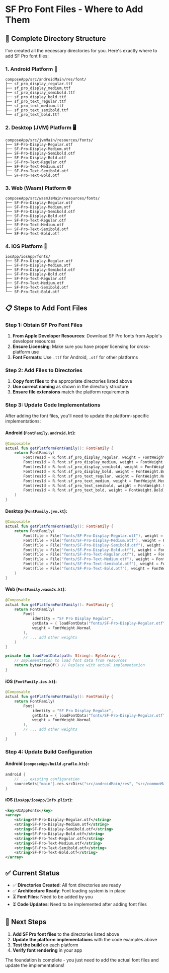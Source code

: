 # SF Pro Font Files - Where to Add Them

## 📁 **Complete Directory Structure**

I've created all the necessary directories for you. Here's exactly where to add SF Pro font files:

### **1. Android Platform** 📱
```
composeApp/src/androidMain/res/font/
├── sf_pro_display_regular.ttf
├── sf_pro_display_medium.ttf
├── sf_pro_display_semibold.ttf
├── sf_pro_display_bold.ttf
├── sf_pro_text_regular.ttf
├── sf_pro_text_medium.ttf
├── sf_pro_text_semibold.ttf
└── sf_pro_text_bold.ttf
```

### **2. Desktop (JVM) Platform** 🖥️
```
composeApp/src/jvmMain/resources/fonts/
├── SF-Pro-Display-Regular.otf
├── SF-Pro-Display-Medium.otf
├── SF-Pro-Display-Semibold.otf
├── SF-Pro-Display-Bold.otf
├── SF-Pro-Text-Regular.otf
├── SF-Pro-Text-Medium.otf
├── SF-Pro-Text-Semibold.otf
└── SF-Pro-Text-Bold.otf
```

### **3. Web (Wasm) Platform** 🌐
```
composeApp/src/wasmJsMain/resources/fonts/
├── SF-Pro-Display-Regular.otf
├── SF-Pro-Display-Medium.otf
├── SF-Pro-Display-Semibold.otf
├── SF-Pro-Display-Bold.otf
├── SF-Pro-Text-Regular.otf
├── SF-Pro-Text-Medium.otf
├── SF-Pro-Text-Semibold.otf
└── SF-Pro-Text-Bold.otf
```

### **4. iOS Platform** 📱
```
iosApp/iosApp/fonts/
├── SF-Pro-Display-Regular.otf
├── SF-Pro-Display-Medium.otf
├── SF-Pro-Display-Semibold.otf
├── SF-Pro-Display-Bold.otf
├── SF-Pro-Text-Regular.otf
├── SF-Pro-Text-Medium.otf
├── SF-Pro-Text-Semibold.otf
└── SF-Pro-Text-Bold.otf
```

## 📋 **Steps to Add Font Files**

### **Step 1: Obtain SF Pro Font Files**
1. **From Apple Developer Resources**: Download SF Pro fonts from Apple's developer resources
2. **Ensure Licensing**: Make sure you have proper licensing for cross-platform use
3. **Font Formats**: Use `.ttf` for Android, `.otf` for other platforms

### **Step 2: Add Files to Directories**
1. **Copy font files** to the appropriate directories listed above
2. **Use correct naming** as shown in the directory structure
3. **Ensure file extensions** match the platform requirements

### **Step 3: Update Code Implementations**
After adding the font files, you'll need to update the platform-specific implementations:

#### **Android** (`FontFamily.android.kt`):
```kotlin
@Composable
actual fun getPlatformFontFamily(): FontFamily {
    return FontFamily(
        Font(resId = R.font.sf_pro_display_regular, weight = FontWeight.Normal),
        Font(resId = R.font.sf_pro_display_medium, weight = FontWeight.Medium),
        Font(resId = R.font.sf_pro_display_semibold, weight = FontWeight.SemiBold),
        Font(resId = R.font.sf_pro_display_bold, weight = FontWeight.Bold),
        Font(resId = R.font.sf_pro_text_regular, weight = FontWeight.Normal),
        Font(resId = R.font.sf_pro_text_medium, weight = FontWeight.Medium),
        Font(resId = R.font.sf_pro_text_semibold, weight = FontWeight.SemiBold),
        Font(resId = R.font.sf_pro_text_bold, weight = FontWeight.Bold)
    )
}
```

#### **Desktop** (`FontFamily.jvm.kt`):
```kotlin
@Composable
actual fun getPlatformFontFamily(): FontFamily {
    return FontFamily(
        Font(file = File("fonts/SF-Pro-Display-Regular.otf"), weight = FontWeight.Normal),
        Font(file = File("fonts/SF-Pro-Display-Medium.otf"), weight = FontWeight.Medium),
        Font(file = File("fonts/SF-Pro-Display-Semibold.otf"), weight = FontWeight.SemiBold),
        Font(file = File("fonts/SF-Pro-Display-Bold.otf"), weight = FontWeight.Bold),
        Font(file = File("fonts/SF-Pro-Text-Regular.otf"), weight = FontWeight.Normal),
        Font(file = File("fonts/SF-Pro-Text-Medium.otf"), weight = FontWeight.Medium),
        Font(file = File("fonts/SF-Pro-Text-Semibold.otf"), weight = FontWeight.SemiBold),
        Font(file = File("fonts/SF-Pro-Text-Bold.otf"), weight = FontWeight.Bold)
    )
}
```

#### **Web** (`FontFamily.wasmJs.kt`):
```kotlin
@Composable
actual fun getPlatformFontFamily(): FontFamily {
    return FontFamily(
        Font(
            identity = "SF Pro Display Regular",
            getData = { loadFontData("fonts/SF-Pro-Display-Regular.otf") },
            weight = FontWeight.Normal
        ),
        // ... add other weights
    )
}

private fun loadFontData(path: String): ByteArray {
    // Implementation to load font data from resources
    return byteArrayOf() // Replace with actual implementation
}
```

#### **iOS** (`FontFamily.ios.kt`):
```kotlin
@Composable
actual fun getPlatformFontFamily(): FontFamily {
    return FontFamily(
        Font(
            identity = "SF Pro Display Regular",
            getData = { loadFontData("fonts/SF-Pro-Display-Regular.otf") },
            weight = FontWeight.Normal
        ),
        // ... add other weights
    )
}
```

### **Step 4: Update Build Configuration**

#### **Android** (`composeApp/build.gradle.kts`):
```kotlin
android {
    // ... existing configuration
    sourceSets["main"].res.srcDirs("src/androidMain/res", "src/commonMain/composeResources")
}
```

#### **iOS** (`iosApp/iosApp/Info.plist`):
```xml
<key>UIAppFonts</key>
<array>
    <string>SF-Pro-Display-Regular.otf</string>
    <string>SF-Pro-Display-Medium.otf</string>
    <string>SF-Pro-Display-Semibold.otf</string>
    <string>SF-Pro-Display-Bold.otf</string>
    <string>SF-Pro-Text-Regular.otf</string>
    <string>SF-Pro-Text-Medium.otf</string>
    <string>SF-Pro-Text-Semibold.otf</string>
    <string>SF-Pro-Text-Bold.otf</string>
</array>
```

## ✅ **Current Status**

- ✅ **Directories Created**: All font directories are ready
- ✅ **Architecture Ready**: Font loading system is in place
- ⏳ **Font Files**: Need to be added by you
- ⏳ **Code Updates**: Need to be implemented after adding font files

## 🚀 **Next Steps**

1. **Add SF Pro font files** to the directories listed above
2. **Update the platform implementations** with the code examples above
3. **Test the build** on each platform
4. **Verify font rendering** in your app

The foundation is complete - you just need to add the actual font files and update the implementations!
